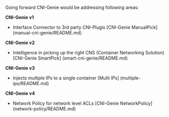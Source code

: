 Going forward CNI-Genie would be addressing following areas:

**CNI-Genie v1**
* Interface Connector to 3rd party CNI-Plugis [CNI-Genie ManualPick] (manual-cni-genie/README.md)

**CNI-Genie v2**
* Intelligence in picking up the right CNS (Container Networking Solution) [CNI-Genie SmartPick] (smart-cni-genie/README.md)

**CNI-Genie v3**
* Injects multiple IPs to a single container [Multi IPs] (multiple-ips/README.md)

**CNI-Genie v4**
* Network Policy for network level ACLs [CNI-Genie NetworkPolicy] (network-policy/README.md)
